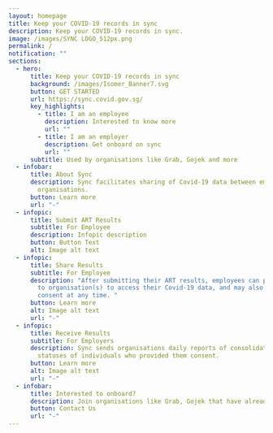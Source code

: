 ```yaml
---
layout: homepage
title: Keep your COVID-19 records in sync
description: Keep your COVID-19 records in sync.
image: /images/SYNC LOGO_512px.png
permalink: /
notification: ""
sections:
  - hero:
      title: Keep your COVID-19 records in sync
      background: /images/Isomer_Banner7.svg
      button: GET STARTED
      url: https://sync.covid.gov.sg/
      key_highlights:
        - title: I am an employee
          description: Interested to know more
          url: ""
        - title: I am an employer
          description: Get onboard on sync
          url: ""
      subtitle: Used by organisations like Grab, Gojek and more
  - infobar:
      title: About Sync
      description: Sync facilitates sharing of Covid-19 data between employees and
        organisations.
      button: Learn more
      url: "-"
  - infopic:
      title: Submit ART Results
      subtitle: For Employee
      description: Infopic description
      button: Button Text
      alt: Image alt text
  - infopic:
      title: Share Results
      subtitle: For Employee
      description: "After submitting their ART results, employees can provide consent
        to organisation(s) to access their Covid-19 data, and may also remove
        consent at any time. "
      button: Learn more
      alt: Image alt text
      url: "-"
  - infopic:
      title: Receive Results
      subtitle: For Employers
      description: Sync sends organisations daily reports of consolidated Covid-19
        statuses of individuals who provided them consent.
      button: Learn more
      alt: Image alt text
      url: "-"
  - infobar:
      title: Interested to onboard?
      description: Join organisations like Grab, Gojek that have already onboarded!
      button: Contact Us
      url: "-"
---
```

